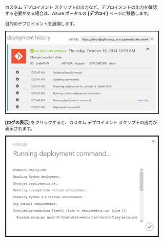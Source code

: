 カスタム デプロイメント スクリプトの出力など、デプロイメントの出力を確認する必要がある場合は、Azure ポータルの **[デプロイ]** ページに移動します。

目的のデプロイメントを展開します。

![](./media/web-sites-python-troubleshoot-deployment/portal-deployment-history.png)

**[ログの表示]** をクリックすると、カスタム デプロイメント スクリプトの出力が表示されます。

![](./media/web-sites-python-troubleshoot-deployment/portal-deployment-log.png)

<!---HONumber=Oct15_HO3-->